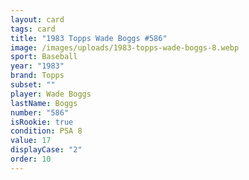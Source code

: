 ```yaml
---
layout: card
tags: card
title: "1983 Topps Wade Boggs #586"
image: /images/uploads/1983-topps-wade-boggs-8.webp
sport: Baseball
year: "1983"
brand: Topps
subset: ""
player: Wade Boggs
lastName: Boggs
number: "586"
isRookie: true
condition: PSA 8
value: 17
displayCase: "2"
order: 10
---
```

